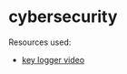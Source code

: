 # cybersecurity

Resources used:
<ul>
<li><a href="https://www.youtube.com/watch?v=TbMKwl11itQ">key logger video</a></li>
</ul>

